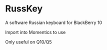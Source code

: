 RussKey
==========
A software Russian keyboard for BlackBerry 10

Import into Momentics to use

Only useful on Q10/Q5